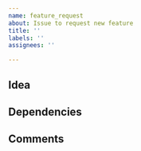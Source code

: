 ```yaml
---
name: feature_request
about: Issue to request new feature
title: ''
labels: ''
assignees: ''

---
```


## Idea

## Dependencies

## Comments
